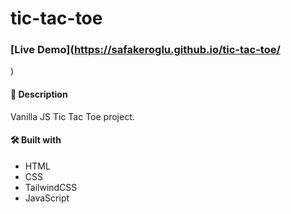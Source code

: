 # tic-tac-toe

### [Live Demo](https://safakeroglu.github.io/tic-tac-toe/
)

#### 📝 Description
Vanilla JS Tic Tac Toe project.

#### 🛠️ Built with
* HTML
* CSS
* TailwindCSS
* JavaScript
